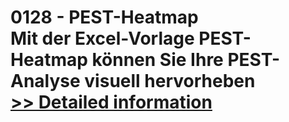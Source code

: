 # 0128 - PEST-Heatmap<br />Mit der Excel-Vorlage PEST-Heatmap können Sie Ihre PEST-Analyse visuell hervorheben<br />[>> Detailed information](https://secure.shareit.com/shareit/product.html?productid=300992313&affiliateid=200057808)